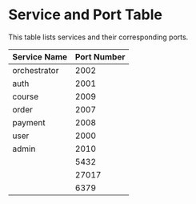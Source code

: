 # Service and Port Table

This table lists services and their corresponding ports.

| Service Name | Port Number |
|--------------|-------------|
| orchestrator | 2002        |
| auth         | 2001        |
| course       | 2009        |
| order        | 2007        |
| payment      | 2008        |
| user         | 2000        |
| admin        | 2010        |
|              | 5432        |
|              | 27017       |
|              | 6379        |


